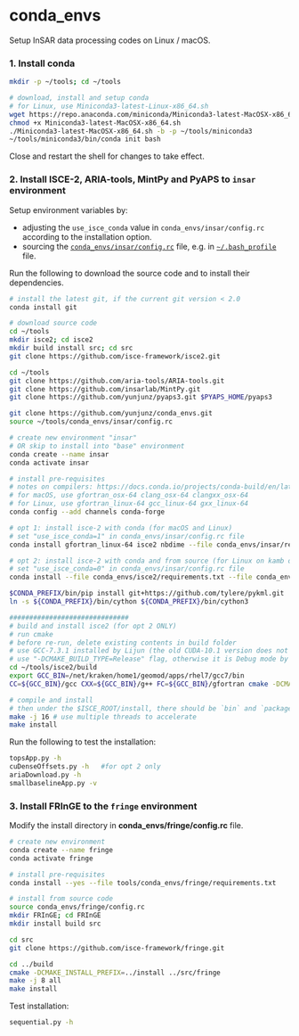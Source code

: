 # conda_envs

Setup InSAR data processing codes on Linux / macOS.

### 1. Install conda

```bash
mkdir -p ~/tools; cd ~/tools

# download, install and setup conda
# for Linux, use Miniconda3-latest-Linux-x86_64.sh
wget https://repo.anaconda.com/miniconda/Miniconda3-latest-MacOSX-x86_64.sh
chmod +x Miniconda3-latest-MacOSX-x86_64.sh
./Miniconda3-latest-MacOSX-x86_64.sh -b -p ~/tools/miniconda3
~/tools/miniconda3/bin/conda init bash
```

Close and restart the shell for changes to take effect.

### 2. Install ISCE-2, ARIA-tools, MintPy and PyAPS to `insar` environment

Setup environment variables by:

+ adjusting the `use_isce_conda` value in `conda_envs/insar/config.rc` according to the installation option.
+ sourcing the [`conda_envs/insar/config.rc`](./insar/config.rc) file, e.g. in [`~/.bash_profile`](./bash_profile.md) file.

Run the following to download the source code and to install their dependencies.

```bash
# install the latest git, if the current git version < 2.0
conda install git

# download source code
cd ~/tools
mkdir isce2; cd isce2
mkdir build install src; cd src
git clone https://github.com/isce-framework/isce2.git

cd ~/tools
git clone https://github.com/aria-tools/ARIA-tools.git
git clone https://github.com/insarlab/MintPy.git
git clone https://github.com/yunjunz/pyaps3.git $PYAPS_HOME/pyaps3

git clone https://github.com/yunjunz/conda_envs.git
source ~/tools/conda_envs/insar/config.rc

# create new environment "insar"
# OR skip to install into "base" environment
conda create --name insar
conda activate insar

# install pre-requisites
# notes on compilers: https://docs.conda.io/projects/conda-build/en/latest/resources/compiler-tools.html
# for macOS, use gfortran_osx-64 clang_osx-64 clangxx_osx-64
# for Linux, use gfortran_linux-64 gcc_linux-64 gxx_linux-64
conda config --add channels conda-forge

# opt 1: install isce-2 with conda (for macOS and Linux)
# set "use_isce_conda=1" in conda_envs/insar/config.rc file
conda install gfortran_linux-64 isce2 nbdime --file conda_envs/insar/requirements4aria.txt --file MintPy/docs/conda.txt

# opt 2: install isce-2 with conda and from source (for Linux on kamb only)
# set "use_isce_conda=0" in conda_envs/insar/config.rc file
conda install --file conda_envs/isce2/requirements.txt --file conda_envs/insar/requirements4aria.txt --file MintPy/docs/conda.txt

$CONDA_PREFIX/bin/pip install git+https://github.com/tylere/pykml.git
ln -s ${CONDA_PREFIX}/bin/cython ${CONDA_PREFIX}/bin/cython3

##############################
# build and install isce2 (for opt 2 ONLY)
# run cmake
# before re-run, delete existing contents in build folder
# use GCC-7.3.1 installed by Lijun (the old CUDA-10.1 version does not like GCC-7.5; GCC-7.3.0 also does not work, do not know why)
# use "-DCMAKE_BUILD_TYPE=Release" flag, otherwise it is Debug mode by default and will dump intermediate results and slow down (11 mins vs. 24 secs)
cd ~/tools/isce2/build
export GCC_BIN=/net/kraken/home1/geomod/apps/rhel7/gcc7/bin
CC=${GCC_BIN}/gcc CXX=${GCC_BIN}/g++ FC=${GCC_BIN}/gfortran cmake -DCMAKE_INSTALL_PREFIX=~/tools/isce2/install -DCMAKE_CUDA_FLAGS="-arch=sm_60" -DCMAKE_PREFIX_PATH=${CONDA_PREFIX} -DCMAKE_BUILD_TYPE=Release ~/tools/isce2/src/isce2

# compile and install
# then under the $ISCE_ROOT/install, there should be `bin` and `packages` folder
make -j 16 # use multiple threads to accelerate
make install
```

Run the following to test the installation:

```bash
topsApp.py -h
cuDenseOffsets.py -h   #for opt 2 only
ariaDownload.py -h
smallbaselineApp.py -v
```

### 3. Install FRInGE to the `fringe` environment

Modify the install directory in **conda_envs/fringe/config.rc** file.

```bash
# create new environment
conda create --name fringe
conda activate fringe

# install pre-requisites
conda install --yes --file tools/conda_envs/fringe/requirements.txt

# install from source code
source conda_envs/fringe/config.rc
mkdir FRInGE; cd FRInGE
mkdir install build src

cd src
git clone https://github.com/isce-framework/fringe.git

cd ../build
cmake -DCMAKE_INSTALL_PREFIX=../install ../src/fringe
make -j 8 all
make install
```

Test installation:

```bash
sequential.py -h
```
